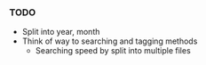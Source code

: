 ### TODO

- Split into year, month
- Think of way to searching and tagging methods
    - Searching speed by split into multiple files

